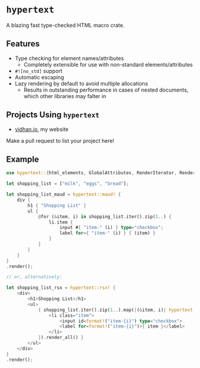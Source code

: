 # `hypertext`

A blazing fast type-checked HTML macro crate.

## Features

- Type checking for element names/attributes
  - Completely extensible for use with non-standard elements/attributes
- `#![no_std]` support
- Automatic escaping
- Lazy rendering by default to avoid multiple allocations
  - Results in outstanding performance in cases of nested documents, which other libraries may falter in

## Projects Using `hypertext`

- [vidhan.io](https://github.com/vidhanio), my website

Make a pull request to list your project here!

## Example

```rust
use hypertext::{html_elements, GlobalAttributes, RenderIterator, Renderable};

let shopping_list = ["milk", "eggs", "bread"];

let shopping_list_maud = hypertext::maud! {
    div {
        h1 { "Shopping List" }
        ul {
            @for (&item, i) in shopping_list.iter().zip(1..) {
                li.item {
                    input #{ "item-" (i) } type="checkbox";
                    label for={ "item-" (i) } { (item) }
                }
            }
        }
    }
}
.render();

// or, alternatively:

let shopping_list_rsx = hypertext::rsx! {
    <div>
        <h1>Shopping List</h1>
        <ul>
            { shopping_list.iter().zip(1..).map(|(&item, i)| hypertext::rsx_move! {
                <li class="item">
                    <input id=format!("item-{i}") type="checkbox">
                    <label for=format!("item-{i}")>{ item }</label>
                </li>
            }).render_all() }
        </ul>
    </div>
}
.render();
```

